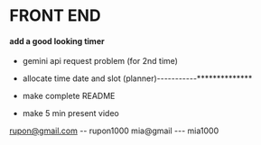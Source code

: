# FRONT END 

#### add a good looking timer

- gemini api request problem (for 2nd time)

- allocate time date and slot (planner)-----------**************

- make complete README

- make 5 min present video



rupon@gmail.com -- rupon1000
mia@gmail --- mia1000